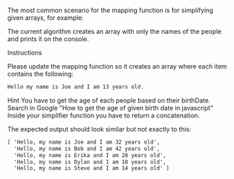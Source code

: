 The most common scenario for the mapping function is for simplifying given arrays, for example:

The current algorithm creates an array with only the names of the people and prints it on the console.

Instructions

Please update the mapping function so it creates an array where each item contains the following:

```md
Hello my name is Joe and I am 13 years old.
```

Hint
You have to get the age of each people based on their birthDate. Search in Google "How to get the age of given birth date in javascript"
Inside your simplifier function you have to return a concatenation.

The expected output should look similar but not exactly to this:
```md
[ 'Hello, my name is Joe and I am 32 years old',
  'Hello, my name is Bob and I am 42 years old',
  'Hello, my name is Erika and I am 28 years old',
  'Hello, my name is Dylan and I am 18 years old',
  'Hello, my name is Steve and I am 14 years old' ]
```


